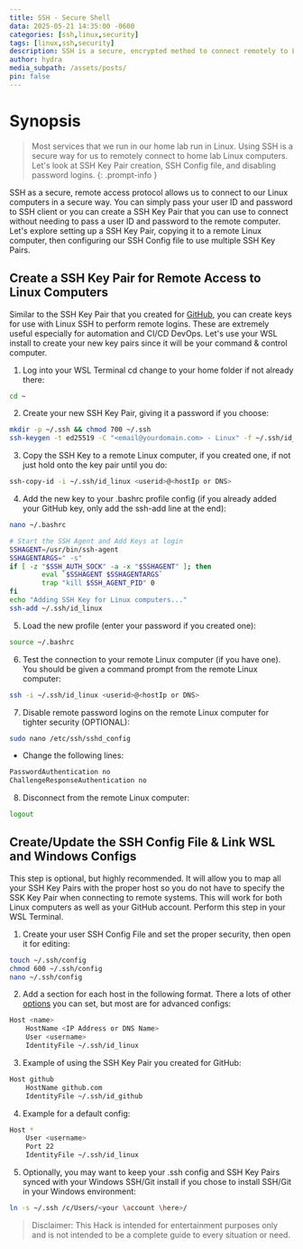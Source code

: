 ```yaml
---
title: SSH - Secure Shell
data: 2025-05-21 14:35:00 -0600
categories: [ssh,linux,security]
tags: [linux,ssh,security]
description: SSH is a secure, encrypted method to connect remotely to Linux computers.
author: hydra
media_subpath: /assets/posts/
pin: false
---
```

# Synopsis
>Most services that we run in our home lab run in Linux. Using SSH is a secure way for us to remotely connect to home lab Linux computers. Let's look at SSH Key Pair creation, SSH Config file, and disabling password logins.
{: .prompt-info }

SSH as a secure, remote access protocol allows us to connect to our Linux computers in a secure way. You can simply pass your user ID and password to SSH client or you can create a SSH Key Pair that you can use to connect without needing to pass a user ID and password to the remote computer. Let's explore setting up a SSH Key Pair, copying it to a remote Linux computer, then configuring our SSH Config file to use multiple SSH Key Pairs.

## Create a SSH Key Pair for Remote Access to Linux Computers
Similar to the SSH Key Pair that you created for [GitHub](https://hydrahackdocs.github.io/posts/GitHub/), you can create keys for use with Linux SSH to perform remote logins. These are extremely useful especially for automation and CI/CD DevOps. Let's use your WSL install to create your new key pairs since it will be your command & control computer.

1. Log into your WSL Terminal cd change to your home folder if not already there:

```bash
cd ~
```

2. Create your new SSH Key Pair, giving it a password if you choose:

```bash
mkdir -p ~/.ssh && chmod 700 ~/.ssh
ssh-keygen -t ed25519 -C "<email@yourdomain.com> - Linux" -f ~/.ssh/id_linux
```

3. Copy the SSH Key to a remote Linux computer, if you created one, if not just hold onto the key pair until you do:

```bash
ssh-copy-id -i ~/.ssh/id_linux <userid>@<hostIp or DNS>
```

4. Add the new key to your .bashrc profile config (if you already added your GitHub key, only add the ssh-add line at the end):

```bash
nano ~/.bashrc
```

```bash
# Start the SSH Agent and Add Keys at login
SSHAGENT=/usr/bin/ssh-agent
SSHAGENTARGS=" -s"
if [ -z "$SSH_AUTH_SOCK" -a -x "$SSHAGENT" ]; then
        eval `$SSHAGENT $SSHAGENTARGS`
        trap "kill $SSH_AGENT_PID" 0
fi
echo "Adding SSH Key for Linux computers..."
ssh-add ~/.ssh/id_linux
```

5. Load the new profile (enter your password if you created one):

```bash
source ~/.bashrc
```

6. Test the connection to your remote Linux computer (if you have one). You should be given a command prompt from the remote Linux computer:

```bash
ssh -i ~/.ssh/id_linux <userid>@<hostIp or DNS>
```

7. Disable remote password logins on the remote Linux computer for tighter security (OPTIONAL):

```bash
sudo nano /etc/ssh/sshd_config
```

  - Change the following lines:

```bash
PasswordAuthentication no
ChallengeResponseAuthentication no
```

8. Disconnect from the remote Linux computer:

```bash
logout
```

## Create/Update the SSH Config File & Link WSL and Windows Configs
This step is optional, but highly recommended. It will allow you to map all your SSH Key Pairs with the proper host so you do not have to specify the SSK Key Pair when connecting to remote systems. This will work for both Linux computers as well as your GitHub account. Perform this step in your WSL Terminal.

1. Create your user SSH Config File and set the proper security, then open it for editing:

```bash
touch ~/.ssh/config
chmod 600 ~/.ssh/config
nano ~/.ssh/config
```

2. Add a section for each host in the following format. There a lots of other [options](https://www.ssh.com/academy/ssh/config) you can set, but most are for advanced configs:

```bash
Host <name>
    HostName <IP Address or DNS Name>
    User <username>
    IdentityFile ~/.ssh/id_linux
```

3. Example of using the SSH Key Pair you created for GitHub:

```bash
Host github
    HostName github.com
    IdentityFile ~/.ssh/id_github
```

4. Example for a default config:

```bash
Host *
    User <username>
    Port 22
    IdentityFile ~/.ssh/id_linux
```

5. Optionally, you may want to keep your .ssh config and SSH Key Pairs synced with your Windows SSH/Git install if you chose to install SSH/Git in your Windows environment:

```bash
ln -s ~/.ssh /c/Users/<your \account \here>/
```

>Disclaimer: This Hack is intended for entertainment purposes only and is not intended to be a complete guide to every situation or need.
